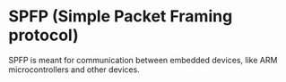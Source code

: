 # SPFP (Simple Packet Framing protocol)

SPFP is meant for communication between embedded devices, like ARM microcontrollers and other devices.